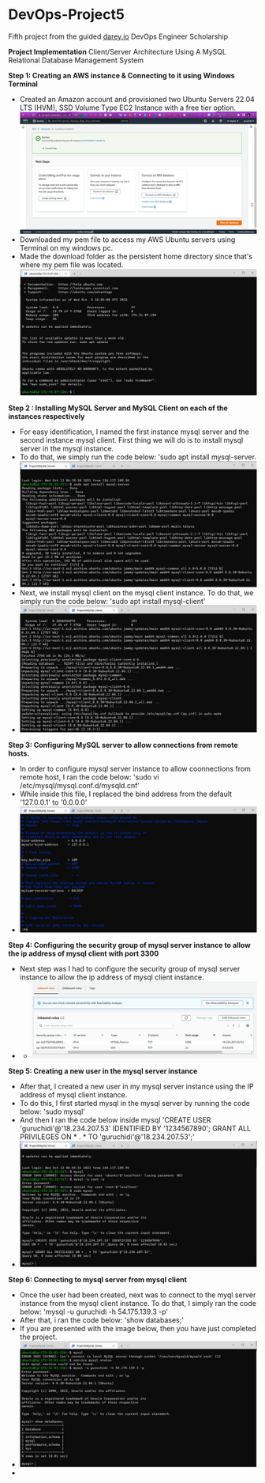# DevOps-Project5
Fifth project from the guided [darey.io](https://www.darey.io) DevOps Engineer Scholarship 

**Project Implementation**
Client/Server Architecture Using A MySQL Relational Database Management System

**Step 1: Creating an AWS instance & Connecting to it using Windows Terminal**
- Created an Amazon account and provisioned two Ubuntu Servers 22.04 LTS (HVM), SSD Volume Type EC2 Instance with a free tier option.
 ![alt text](https://github.com/guruchidi/darey.io/blob/main/Project5/instance%20launched.png)
- Downloaded my pem file to access my  AWS Ubuntu servers using Terminal on my windows pc.
- Made the download folder as the persistent home directory since that's where my pem file was located.
 ![alt text](https://github.com/guruchidi/darey.io/blob/main/Project3/connected%20to%20instance%20via%20windows%20terminal.png)
 
 **Step 2 : Installing MySQL Server and MySQL Client on each of the instances respectively**
 - For easy identification, I named the first instance mysql server and the second instance mysql client. First thing we will do is to install mysql server in the mysql instance.
 - To do that, we simply run the code below:
     'sudo apt install mysql-server.
 -  ![alt text](https://github.com/guruchidi/darey.io/blob/main/Project5/mysql%20server%20installed.png)
 - Next, we install mysql client on the mysql client instance. To do that, we simply run the code below:
     'sudo apt install mysql-client'
 -  ![alt text](https://github.com/guruchidi/darey.io/blob/main/Project5/mysql%20client%20installed.png)

**Step 3: Configuring MySQL server to allow connections from remote hosts.**
- In order to configure mysql server instance to allow coonnections from remote host, I ran the code below:
   'sudo vi /etc/mysql/mysql.conf.d/mysqld.cnf'
 - While inside this file, I replaced the bind address from the default '127.0.0.1' to '0.0.0.0'
 -  ![alt text](https://github.com/guruchidi/darey.io/blob/main/Project5/bind%20address%20changed%20in%20myql%20server.png)

**Step 4: Configuring the security group of mysql server instance to allow the ip address of mysql client with port 3300**
  - Next step was I had to configure the security group of mysql server instance to allow the ip address of mysql client instance.
  - -  ![alt text](https://github.com/guruchidi/darey.io/blob/main/Project5/allowing%20the%20ip%20address%20of%20mysql%20client%20in%20the%20mysql%20server%20security%20group.png)

**Step 5: Creating a new user in the mysql server instance**
  - After that, I created a new user in my mysql server instance using the IP address of mysql client instance.
  - To do this, I first started mysql in the mysql server by running the code below:
      'sudo mysql'
  - And then I ran the code below inside mysql
      'CREATE USER 'guruchidi'@'18.234.207.53' IDENTIFIED BY '1234567890';
GRANT ALL PRIVILEGES ON * . * TO 'guruchidi'@'18.234.207.53';'
-  ![alt text](https://github.com/guruchidi/darey.io/blob/main/Project5/new%20user%20created%20in%20mysql%20server%20using%20mysql%20client%20ip%20address.png)

**Step 6: Connecting to mysql server from mysql client**
   - Once the user had been created, next was to connect to the myql server instance from the mysql client instance. To do that, I simply ran the code below:
       'mysql -u guruchidi -h 54.175.139.3 -p'
   - After that, i ran the code below:
       'show databases;'
   - If you are presented with the image below, then you have just completed the project.
   - ![alt text](https://github.com/guruchidi/darey.io/blob/main/Project5/connecting%20to%20mysql%20server%20from%20mysql%20client.png)
   - 
